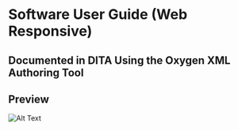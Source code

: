 # Software User Guide (Web Responsive)
## Documented in DITA Using the Oxygen XML Authoring Tool

## Preview
![Alt Text](https://github.com/joyceclc23/dita-xml-jsample/blob/main/ugsamples/images/software-ug-responsive-demo.gif)
